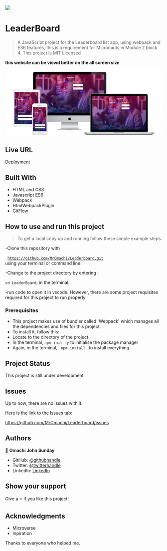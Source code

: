 ![](https://img.shields.io/badge/Microverse-blueviolet)

# LeaderBoard

> A JavaScript project for the Leaderboard list app, using webpack and ES6 features, this is a requirement for Micronauts in Module 2 block 4. This project is MIT Licensed

**this website can be viewd better on the all screen size**

![image](./src/assets/all-devices-white.png)

## Live URL

[Deployment](https://snazzy-chebakia-6e07d3.netlify.app/)

## Built With

- HTML and CSS
- Javascript ES6
- Webpack
- HtmlWebpackPlugin
- GitFlow

## How to use and run this project

> To get a local copy up and running follow these simple example steps.

-Clone this repository with

<code> https://github.com/MrOmachi/Leaderboard.git </code>
using your terminal or command line.

-Change to the project directory by entering :

<code>cd LeaderBoard</code>, in the terminal.

-run code to open it in vscode.
However, there are some project requisites required for this project to run properly

### Prerequisites

- This project makes use of bundler called 'Webpack' which manages all the dependencies and files for this project.
- To install it, follow this:
- Locate to the directory of the project
- In the terminal, <code>npm init -y</code> to initialise the package manager
- Again, in the terminal, <code> npm install </code> to install everything.

## Project Status

This project is still under development.

## Issues

Up to now, there are no issues with it.

Here is the link to the Issues tab:

https://github.com/MrOmachi/Leaderboard/issues

## Authors

👤 **Omachi John Sunday**

- GitHub: [@githubhandle](https://github.com/MrOmachi)
- Twitter: [@twitterhandle](https://twitter.com/Mr_Omachi)
- LinkedIn: [LinkedIn](https://www.linkedin.com/mwlite/in/john-omachi-00446210b)

## Show your support

Give a ⭐️ if you like this project!

## Acknowledgments

- Microverse
- Inpiration

Thanks to everyone who helped me.
